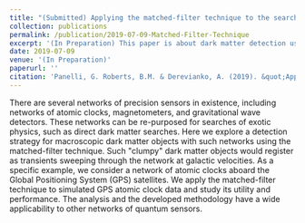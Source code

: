 ```yaml
---
title: "(Submitted) Applying the matched-filter technique to the search for dark matter with networks of precision measurement devices"
collection: publications
permalink: /publication/2019-07-09-Matched-Filter-Technique
excerpt: '(In Preparation) This paper is about dark matter detection using a network of precision measurement devices.'
date: 2019-07-09
venue: '(In Preparation)'
paperurl: ''
citation: 'Panelli, G. Roberts, B.M. & Derevianko, A. (2019). &quot;Applying the matched-filter technique to the search for dark matter transients with networks of quantum sensors.&quot; https://arxiv.org/abs/1908.03320.'
---
```

 
There are several networks of precision sensors in existence, including networks of atomic clocks, magnetometers, and gravitational wave detectors. These networks can be re-purposed for searches of exotic physics, such as direct dark matter searches. Here we explore a detection strategy for macroscopic dark matter objects with such networks using the matched-filter technique. Such "clumpy" dark matter objects would register as transients sweeping through the network at galactic velocities. As a specific example, we consider a network of atomic clocks aboard the Global Positioning System (GPS) satellites. We apply the matched-filter technique to simulated GPS atomic clock data and study its utility and performance. The analysis and the developed methodology have a wide applicability to other networks of quantum sensors.